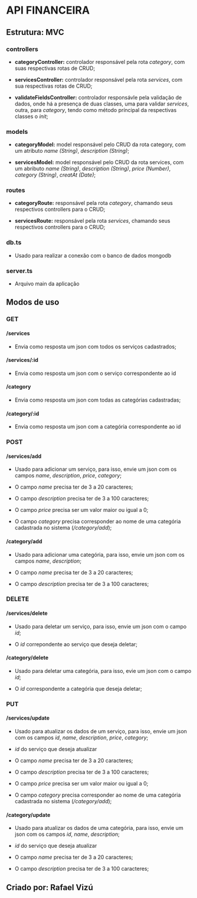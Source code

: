 # API FINANCEIRA

## Estrutura: MVC

### controllers

* **categoryController:** controlador responsável pela rota *category*, com suas respectivas rotas de CRUD;

* **servicesController:** controlador responsável pela rota *services*, com sua respectivas rotas de CRUD;

* **validateFieldsController:** controlador responsávle pela validação de dados, onde há a presença de duas classes, uma para validar *services*, outra, para *category*, tendo como método príncipal da respectivas classes o *init*;

### models

* **categoryModel:** model responsável pelo CRUD da rota category, com um atributo *name (String)*, *description (String)*;

* **servicesModel:** model responsável pelo CRUD da rota services, com um abributo *name (String)*, *description (String)*, *price (Number)*, *category (String)*, *creatAt (Date)*;

### routes

* **categoryRoute:** responsável pela rota *category*, chamando seus respectivos controllers para o CRUD;

* **servicesRoute:** responsável pela rota *services*, chamando seus respectivos controllers para o CRUD;

### db.ts

* Usado para realizar a conexão com o banco de dados mongodb

### server.ts

* Arquivo main da aplicação

## Modos de uso

### GET

#### /services

* Envia como resposta um json com todos os serviços cadastrados;

#### /services/:id

* Envia como resposta um json com o serviço correspondente ao id

#### /category

* Envia como resposta um json com todas as categórias cadastradas;

#### /category/:id

* Envia como resposta um json com a categória correspondente ao id

### POST

#### /services/add

* Usado para adicionar um serviço, para isso, envie um json com os campos *name*, *description*, *price*, *category*;

* O campo *name* precisa ter de 3 a 20 caracteres;

* O campo *description* precisa ter de 3 a 100 caracteres;

* O campo *price* precisa ser um valor maior ou igual a 0;

* O campo *category* precisa corresponder ao nome de uma categória cadastrada no sistema (*/category/add*);

#### /category/add

* Usado para adicionar uma categória, para isso, envie um json com os campos *name*, *description*;

* O campo *name* precisa ter de 3 a 20 caracteres;

* O campo *description* precisa ter de 3 a 100 caracteres;

### DELETE

#### /services/delete

* Usado para deletar um serviço, para isso, envie um json com o campo *id*;

* O *id* correpondente ao serviço que deseja deletar;

#### /category/delete

* Usado para deletar uma categória, para isso, evie um json com o campo *id*;

* O *id* correspondente a categória que deseja deletar;

### PUT

#### /services/update

* Usado para atualizar os dados de um serviço, para isso, envie um json com os campos *id*, *name*, *description*, *price*, *category*;

* *id* do serviço que deseja atualizar

* O campo *name* precisa ter de 3 a 20 caracteres;

* O campo *description* precisa ter de 3 a 100 caracteres;

* O campo *price* precisa ser um valor maior ou igual a 0;

* O campo *category* precisa corresponder ao nome de uma categória cadastrada no sistema (*/category/add*);

#### /category/update

* Usado para atualizar os dados de uma categória, para isso, envie um json com os campos *id*, *name*, *description*;

* *id* do serviço que deseja atualizar

* O campo *name* precisa ter de 3 a 20 caracteres;

* O campo *description* precisa ter de 3 a 100 caracteres;
  
## Criado por: Rafael Vizú
